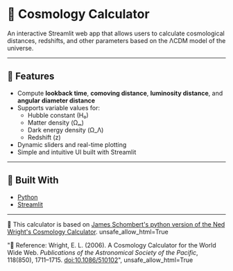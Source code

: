 # 🌌 Cosmology Calculator

An interactive Streamlit web app that allows users to calculate cosmological distances, redshifts, and other parameters based on the ΛCDM model of the universe.

---

## 🔭 Features

- Compute **lookback time**, **comoving distance**, **luminosity distance**, and **angular diameter distance**
- Supports variable values for:
  - Hubble constant (H₀)
  - Matter density (Ωₘ)
  - Dark energy density (Ω_Λ)
  - Redshift (z)
- Dynamic sliders and real-time plotting
- Simple and intuitive UI built with Streamlit

---

## 🧠 Built With

- [Python](https://www.python.org/)
- [Streamlit](https://streamlit.io/)

---

 📌 This calculator is based on [James Schombert's python version of the Ned Wright's Cosmology Calculator](https://www.astro.ucla.edu/~wright/CC.python).
    unsafe_allow_html=True

  "📖 Reference: Wright, E. L. (2006). A Cosmology Calculator for the World Wide Web. *Publications of the Astronomical Society of the Pacific*, 118(850), 1711–1715. [doi:10.1086/510102](https://doi.org/10.1086/510102)",
    unsafe_allow_html=True

